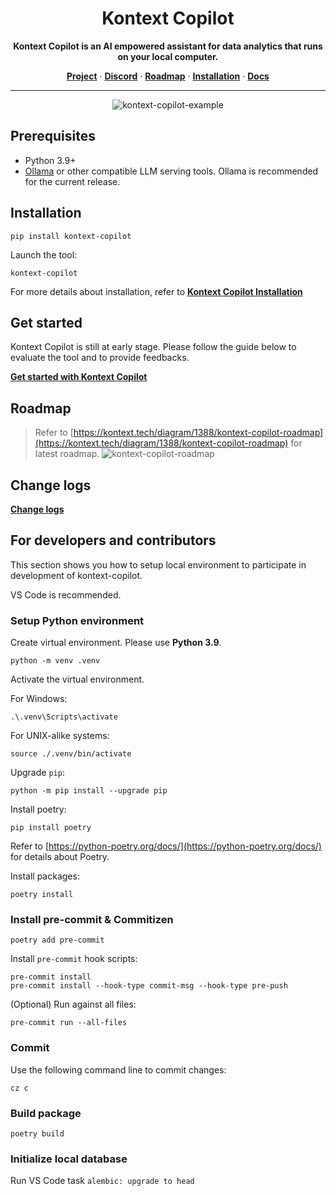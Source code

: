 # <div align="center">Kontext Copilot</div>

<div align="center">
<b>Kontext Copilot is an AI empowered assistant for data analytics that runs on your local computer.</b>
<p align="center">
  <a href="https://kontext.tech/copilot" target="_blank"><strong>Project</strong></a> ·
  <a href="https://discord.gg/MYna8q5J" target="_blank"><strong>Discord</strong></a> ·
  <a href="https://kontext.tech/diagram/1388/kontext-copilot-roadmap" target="_blank"><strong>Roadmap</strong></a> ·
  <a href="https://kontext.tech/article/1385/kontext-copilot-installation" target="_blank"><strong>Installation</strong></a> ·
  <a href="https://kontext.tech/article/1386/get-started-with-kontext-copilot" target="_blank"><strong>Docs</strong></a>
</p>
<hr/>

![kontext-copilot-example](https://cdn.kontext.tech/Images/ai/kontext-copilot-light.gif)

</div>

## Prerequisites

-  Python 3.9+
-  [Ollama](https://ollama.com/) or other compatible LLM serving tools. Ollama is recommended for the current release.

## Installation

```
pip install kontext-copilot
```

Launch the tool:

```
kontext-copilot
```

For more details about installation, refer to [**Kontext Copilot Installation**](https://kontext.tech/article/1385/kontext-copilot-installation)

## Get started

Kontext Copilot is still at early stage. Please follow the guide below to evaluate the tool and to provide feedbacks.

[**Get started with Kontext Copilot**](https://kontext.tech/article/1386/get-started-with-kontext-copilot)

## Roadmap

> Refer to [https://kontext.tech/diagram/1388/kontext-copilot-roadmap](https://kontext.tech/diagram/1388/kontext-copilot-roadmap) for latest roadmap.
> ![kontext-copilot-roadmap](https://kontext.tech/api/flex/diagram/diagram-1388?v=1)

## Change logs

[**Change logs**](https://github.com/kontext-tech/kontext-copilot/blob/main/CHANGELOG.md)

## For developers and contributors

This section shows you how to setup local environment to participate in development of kontext-copilot.

VS Code is recommended.

### Setup Python environment

Create virtual environment. Please use **Python 3.9**.

```
python -m venv .venv
```

Activate the virtual environment.

For Windows:

```
.\.venv\Scripts\activate
```

For UNIX-alike systems:

```
source ./.venv/bin/activate
```

Upgrade `pip`:

```
python -m pip install --upgrade pip
```

Install poetry:

```
pip install poetry
```

Refer to [https://python-poetry.org/docs/](https://python-poetry.org/docs/) for details about Poetry.

Install packages:

```
poetry install
```

### Install pre-commit & Commitizen

```
poetry add pre-commit
```

Install `pre-commit` hook scripts:

```
pre-commit install
pre-commit install --hook-type commit-msg --hook-type pre-push
```

(Optional) Run against all files:

```
pre-commit run --all-files
```

### Commit

Use the following command line to commit changes:

```
cz c
```

### Build package

```
poetry build
```

### Initialize local database

Run VS Code task `alembic: upgrade to head`
